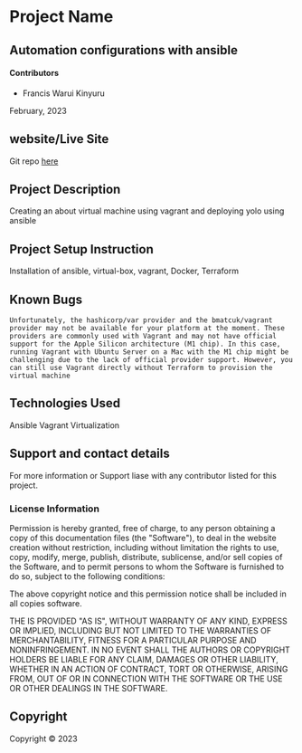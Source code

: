# Project Name

## Automation configurations with ansible 

#### Contributors

- Francis Warui Kinyuru

February, 2023

## website/Live Site
Git repo [here](https://github.com/jthuo/Ansible-automation.git)
## Project Description
Creating an about virtual machine using vagrant and deploying yolo using ansible
## Project Setup Instruction
Installation of ansible, virtual-box, vagrant, Docker, Terraform

## Known Bugs
`
Unfortunately, the hashicorp/var provider and the bmatcuk/vagrant provider may not be available for your platform at the moment. These providers are commonly used with Vagrant and may not have official support for the Apple Silicon architecture (M1 chip).
In this case, running Vagrant with Ubuntu Server on a Mac with the M1 chip might be challenging due to the lack of official provider support. However, you can still use Vagrant directly without Terraform to provision the virtual machine
`

## Technologies Used
Ansible
Vagrant
Virtualization


## Support and contact details
For more information or Support liase with any contributor listed for this project.
### License Information

Permission is hereby granted, free of charge, to any person obtaining a copy
of this documentation files (the "Software"), to deal
in the website creation without restriction, including without limitation the rights
to use, copy, modify, merge, publish, distribute, sublicense, and/or sell
copies of the Software, and to permit persons to whom the Software is
furnished to do so, subject to the following conditions:

The above copyright notice and this permission notice shall be included in all
copies software.

THE IS PROVIDED "AS IS", WITHOUT WARRANTY OF ANY KIND, EXPRESS OR
IMPLIED, INCLUDING BUT NOT LIMITED TO THE WARRANTIES OF MERCHANTABILITY,
FITNESS FOR A PARTICULAR PURPOSE AND NONINFRINGEMENT. IN NO EVENT SHALL THE
AUTHORS OR COPYRIGHT HOLDERS BE LIABLE FOR ANY CLAIM, DAMAGES OR OTHER
LIABILITY, WHETHER IN AN ACTION OF CONTRACT, TORT OR OTHERWISE, ARISING FROM,
OUT OF OR IN CONNECTION WITH THE SOFTWARE OR THE USE OR OTHER DEALINGS IN THE
SOFTWARE.

## Copyright

Copyright &copy; 2023
